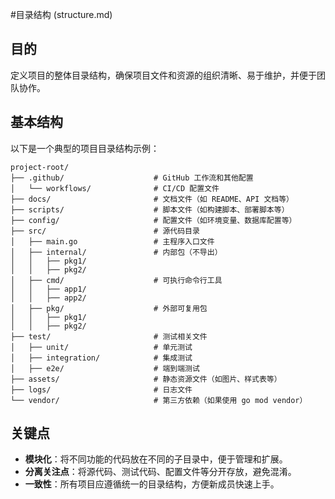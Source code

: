 #目录结构 (structure.md)

## 目的

定义项目的整体目录结构，确保项目文件和资源的组织清晰、易于维护，并便于团队协作。

## 基本结构

以下是一个典型的项目目录结构示例：

```
project-root/
├── .github/                    # GitHub 工作流和其他配置
│   └── workflows/              # CI/CD 配置文件
├── docs/                       # 文档文件（如 README、API 文档等）
├── scripts/                    # 脚本文件（如构建脚本、部署脚本等）
├── config/                     # 配置文件（如环境变量、数据库配置等）
├── src/                        # 源代码目录
│   ├── main.go                 # 主程序入口文件
│   ├── internal/               # 内部包（不导出）
│   │   ├── pkg1/
│   │   ├── pkg2/
│   ├── cmd/                    # 可执行命令行工具
│   │   ├── app1/
│   │   ├── app2/
│   ├── pkg/                    # 外部可复用包
│   │   ├── pkg1/
│   │   ├── pkg2/
├── test/                       # 测试相关文件
│   ├── unit/                   # 单元测试
│   ├── integration/            # 集成测试
│   ├── e2e/                    # 端到端测试
├── assets/                     # 静态资源文件（如图片、样式表等）
├── logs/                       # 日志文件
└── vendor/                     # 第三方依赖（如果使用 go mod vendor）
```

## 关键点

- **模块化**：将不同功能的代码放在不同的子目录中，便于管理和扩展。
- **分离关注点**：将源代码、测试代码、配置文件等分开存放，避免混淆。
- **一致性**：所有项目应遵循统一的目录结构，方便新成员快速上手。
